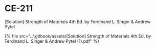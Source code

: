 # CE-211

\[Solution] Strength of Materials 4th Ed. by Ferdinand L. Singer & Andrew Pytel

{% file src="../.gitbook/assets/[Solution] Strength of Materials 4th Ed. by Ferdinand L. Singer & Andrew Pytel (1).pdf" %}
